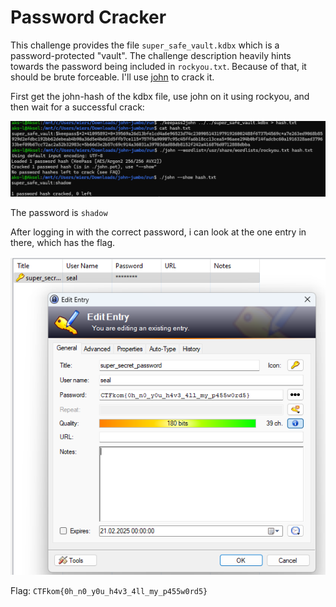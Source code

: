 # Password Cracker

This challenge provides the file `super_safe_vault.kdbx` which is a password-protected "vault".
The challenge description heavily hints towards the password being included in `rockyou.txt`. Because of that, it should be brute forceable.
I'll use [john](https://github.com/openwall/john) to crack it. 

First get the john-hash of the kdbx file, use john on it using rockyou, and then wait for a successful crack:

![alt text](./john-solve.png)

The password is `shadow`

After logging in with the correct password, i can look at the one entry in there, which has the flag.

![alt text](./KeePass.png)

Flag: `CTFkom{0h_n0_y0u_h4v3_4ll_my_p455w0rd5}`

